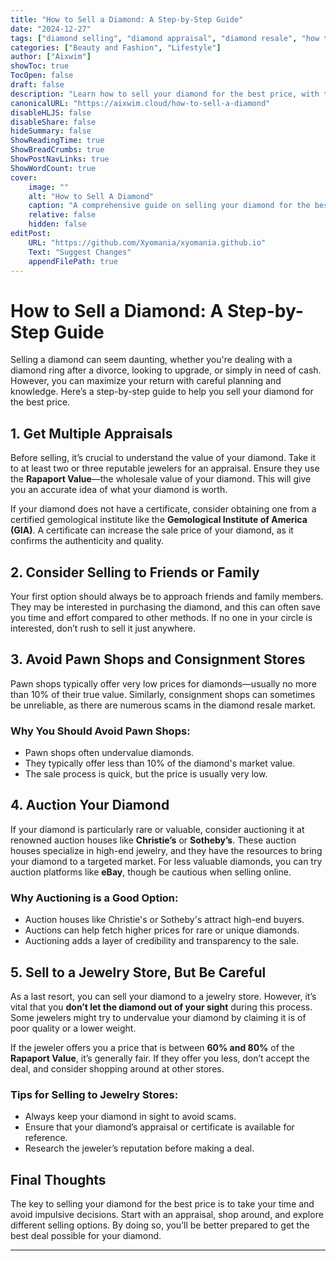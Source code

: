 ```yaml
---
title: "How to Sell a Diamond: A Step-by-Step Guide"
date: "2024-12-27"
tags: ["diamond selling", "diamond appraisal", "diamond resale", "how to sell diamonds", "diamond certificate"]
categories: ["Beauty and Fashion", "Lifestyle"]
author: ["Aixwim"]
showToc: true
TocOpen: false
draft: false
description: "Learn how to sell your diamond for the best price, with tips on appraisals, selling options, and avoiding scams."
canonicalURL: "https://aixwim.cloud/how-to-sell-a-diamond"
disableHLJS: false
disableShare: false
hideSummary: false
ShowReadingTime: true
ShowBreadCrumbs: true
ShowPostNavLinks: true
ShowWordCount: true
cover:
    image: ""
    alt: "How to Sell A Diamond"
    caption: "A comprehensive guide on selling your diamond for the best price."
    relative: false
    hidden: false
editPost:
    URL: "https://github.com/Xyomania/xyomania.github.io"
    Text: "Suggest Changes"
    appendFilePath: true
---
```


# How to Sell a Diamond: A Step-by-Step Guide

Selling a diamond can seem daunting, whether you're dealing with a diamond ring after a divorce, looking to upgrade, or simply in need of cash. However, you can maximize your return with careful planning and knowledge. Here’s a step-by-step guide to help you sell your diamond for the best price.

## 1. Get Multiple Appraisals

Before selling, it’s crucial to understand the value of your diamond. Take it to at least two or three reputable jewelers for an appraisal. Ensure they use the **Rapaport Value**—the wholesale value of your diamond. This will give you an accurate idea of what your diamond is worth. 

If your diamond does not have a certificate, consider obtaining one from a certified gemological institute like the **Gemological Institute of America (GIA)**. A certificate can increase the sale price of your diamond, as it confirms the authenticity and quality.

## 2. Consider Selling to Friends or Family

Your first option should always be to approach friends and family members. They may be interested in purchasing the diamond, and this can often save you time and effort compared to other methods. If no one in your circle is interested, don’t rush to sell it just anywhere.

## 3. Avoid Pawn Shops and Consignment Stores

Pawn shops typically offer very low prices for diamonds—usually no more than 10% of their true value. Similarly, consignment shops can sometimes be unreliable, as there are numerous scams in the diamond resale market. 

### Why You Should Avoid Pawn Shops:
- Pawn shops often undervalue diamonds.
- They typically offer less than 10% of the diamond's market value.
- The sale process is quick, but the price is usually very low.

## 4. Auction Your Diamond

If your diamond is particularly rare or valuable, consider auctioning it at renowned auction houses like **Christie’s** or **Sotheby’s**. These auction houses specialize in high-end jewelry, and they have the resources to bring your diamond to a targeted market. For less valuable diamonds, you can try auction platforms like **eBay**, though be cautious when selling online.

### Why Auctioning is a Good Option:
- Auction houses like Christie's or Sotheby's attract high-end buyers.
- Auctions can help fetch higher prices for rare or unique diamonds.
- Auctioning adds a layer of credibility and transparency to the sale.

## 5. Sell to a Jewelry Store, But Be Careful

As a last resort, you can sell your diamond to a jewelry store. However, it’s vital that you **don’t let the diamond out of your sight** during this process. Some jewelers might try to undervalue your diamond by claiming it is of poor quality or a lower weight.

If the jeweler offers you a price that is between **60% and 80%** of the **Rapaport Value**, it’s generally fair. If they offer you less, don’t accept the deal, and consider shopping around at other stores.

### Tips for Selling to Jewelry Stores:
- Always keep your diamond in sight to avoid scams.
- Ensure that your diamond’s appraisal or certificate is available for reference.
- Research the jeweler’s reputation before making a deal.

## Final Thoughts

The key to selling your diamond for the best price is to take your time and avoid impulsive decisions. Start with an appraisal, shop around, and explore different selling options. By doing so, you’ll be better prepared to get the best deal possible for your diamond.

---
